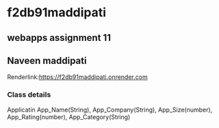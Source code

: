 # f2db91maddipati
## webapps assignment 11
## Naveen maddipati

Renderlink:https://f2db91maddipati.onrender.com


### Class details

Applicatin
App_Name(String), App_Company(String), App_Size(number), App_Rating(number), App_Category(String)

